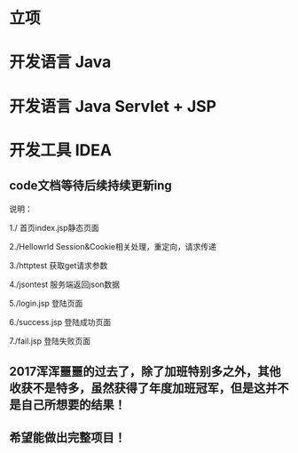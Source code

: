 

# 立项


# 开发语言 Java


# 开发语言 Java Servlet + JSP


# 开发工具 IDEA




## code文档等待后续持续更新ing

说明：

  1./ 首页index.jsp静态页面

  2./Hellowrld Session&Cookie相关处理，重定向，请求传递

  3./httptest 获取get请求参数

  4./jsontest 服务端返回json数据

  5./login.jsp 登陆页面

  6./success.jsp 登陆成功页面

  7./fail.jsp 登陆失败页面



## 2017浑浑噩噩的过去了，除了加班特别多之外，其他收获不是特多，虽然获得了年度加班冠军，但是这并不是自己所想要的结果！

## 希望能做出完整项目！
